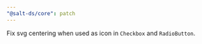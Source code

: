 ```yaml
---
"@salt-ds/core": patch
---
```


Fix svg centering when used as icon in `Checkbox` and `RadioButton`.
